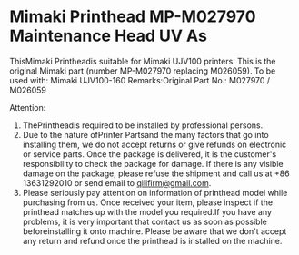 # Mimaki Printhead MP-M027970 Maintenance Head UV As

ThisMimaki Printheadis suitable for Mimaki UJV100 printers. This is the original Mimaki part (number MP-M027970 replacing M026059).
To be used with:
Mimaki UJV100-160
Remarks:Original
Part No.: M027970 / M026059

Attention:
1. ThePrintheadis required to be installed by professional persons.
2. Due to the nature ofPrinter Partsand the many factors that go into installing them, we do not accept returns or give refunds on electronic or service parts. Once the package is delivered, it is the customer's responsibility to check the package for damage. If there is any visible damage on the package, please refuse the shipment and call us at +86 13631292010 or send email to qilifirm@gmail.com.
3. Please seriously pay attention on information of printhead model while purchasing from us. Once received your item, please inspect if the printhead matches up with the model you required.If you have any problems, it is very important that contact us as soon as possible beforeinstalling it onto machine. Please be aware that we don't accept any return and refund once the printhead is installed on the machine.
